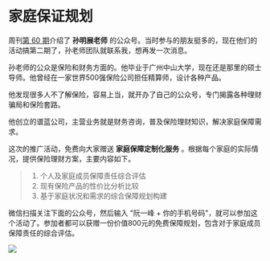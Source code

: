 # 家庭保证规划

周刊[第 60 期](http://www.ruanyifeng.com/blog/2019/06/weekly-issue-60.html)介绍了 **孙明展老师** 的公众号。当时参与的朋友挺多的，现在他们的活动搞第二期了，孙老师团队就联系我，想再发一次消息。

孙老师的公众是保险和财务方面的。他毕业于广州中山大学，现在还是那里的硕士导师。他曾经在一家世界500强保险公司担任精算师，设计各种产品。

他发现很多人不了解保险，容易上当，就开办了自己的公众号，专门揭露各种理财骗局和保险套路。

他创立的谱蓝公司，主营业务就是财务咨询，普及保险理财知识，解决家庭保障需求。

这次的推广活动，免费向大家赠送 **家庭保障定制化服务** 。根据每个家庭的实际情况，提供保险理财方案，主要内容如下。

> 1. 个人及家庭成员保障责任综合评估
> 2. 现有保险产品的性价比分析比较
> 3. 基于家庭状况和需求的综合保障规划构建

微信扫描关注下面的公众号，然后输入 "阮一峰 + 你的手机号码"，就可以参加这个活动了。参加者都可以获赠一份价值800元的免费保障规划，包含对于家庭成员保障责任的综合评估。

![](https://www.wangbase.com/blogimg/asset/201906/bg2019060903.jpg)


